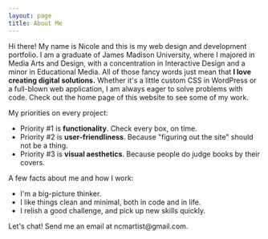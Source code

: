 ```yaml
---
layout: page
title: About Me
---
```


<p>Hi there! My name is Nicole and this is my web design and development portfolio. I am a graduate of James Madison University, where I majored in Media Arts and Design, with a concentration in Interactive Design and a minor in Educational Media. All of those fancy words just mean that <b>I love creating digital solutions.</b> Whether it's a little custom CSS in WordPress or a full-blown web application, I am always eager to solve problems with code. Check out the home page of this website to see some of my work.</p>

<p>My priorities on every project:</p>
<ul>
  <li>Priority #1 is <b>functionality</b>. Check every box, on time.</li>
  <li>Priority #2 is <b>user-friendliness</b>. Because "figuring out the site" should not be a thing.</li>
  <li>Priority #3 is <b>visual aesthetics</b>. Because people do judge books by their covers.</li>
</ul>
<p>A few facts about me and how I work:</p>
<ul>
  <li>I'm a big-picture thinker.</li>
  <li>I like things clean and minimal, both in code and in life.</li>
  <li>I relish a good challenge, and pick up new skills quickly.</li>
</ul>

<p>Let's chat! Send me an email at ncmartist@gmail.com.</p>
